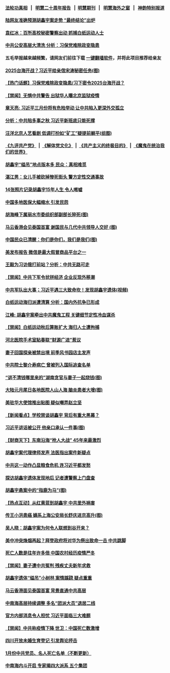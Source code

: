 #### [法轮功真相](https://github.com/gfw-breaker/truth/blob/master/README.md?t=0) &nbsp;&nbsp;|&nbsp;&nbsp; [明慧二十周年报告](https://github.com/gfw-breaker/mh-reports/blob/master/README.md?t=0) &nbsp;&nbsp;|&nbsp;&nbsp;[明慧期刊](https://github.com/gfw-breaker/mh-qikan) &nbsp;&nbsp;|&nbsp;&nbsp; [明慧海外之窗](https://github.com/gfw-breaker/mh-news/blob/master/README.md?t=0) &nbsp;&nbsp;|&nbsp;&nbsp; [神韵特别报道](https://github.com/gfw-breaker/mh-news/blob/master/shenyun.md?t=0)
#### [ 陆网友准确预测胡鑫宇案走势 “最终结论”出炉](https://github.com/gfw-breaker/banned-news1/blob/master/pages/prog204/a103639122.md)
#### [ 袁红冰：百所高校秘密警察出动 抓捕白纸运动人士](https://github.com/gfw-breaker/banned-news1/blob/master/pages/prog204/a103639026.md)
#### [ 中共公安高层大清洗 分析：习保党难除政变隐患](https://github.com/gfw-breaker/banned-news1/blob/master/pages/prog204/a103638797.md)
#### 五毛举报越来越频繁，请网友们前往下载 [一键翻墙软件](https://github.com/gfw-breaker/ssr-accounts)，并将此项目推荐给亲友
#### [ 2025台海开战？习近平给亲信宋涛秘密任务(图)](https://github.com/gfw-breaker/banned-news1/blob/master/pages/p2/1027803.md)
#### [ 【热门话题】习保党难除政变隐患/习下密令2025台海开战？](https://github.com/gfw-breaker/banned-news1/blob/master/pages/prog204/a103638858.md)
#### [ 【禁闻】无惧中共警告 出狱华人曝北京监狱疫情](https://github.com/gfw-breaker/banned-news1/blob/master/pages/prog204/a103639003.md)
#### [ 章天亮: 习近平三月份将有危险举动 让中共陷入更深外交孤立](https://github.com/gfw-breaker/banned-news1/blob/master/pages/soh5/691995.md)
#### [ 分析：中共陷多事之秋 习近平新班底只能死撑](https://github.com/gfw-breaker/banned-news1/blob/master/pages/nsc413/n13919336.md)
#### [ 汪洋北京人艺看剧 低调打扮如“矿工”疑提前躺平(组图)](https://github.com/gfw-breaker/banned-news1/blob/master/pages/p2/1027716.md)
#### [《九评共产党》](https://github.com/begood0513/9ping.md/blob/master/README.md) &nbsp;|&nbsp; [《解体党文化》](../../../../jtdwh.md/blob/master/README.md)  &nbsp;|&nbsp; [《共产主义的终极目的》](../../../../gczydzjmd.md/blob/master/README.md) &nbsp;|&nbsp; [《魔鬼在统治我们的世界》](../../../../mgztzwmdsj.md/blob/master/README.md) 
#### [ 胡鑫宇“缢吊”地点版本多 民众：真相难觅](https://github.com/gfw-breaker/banned-news1/blob/master/pages/prog204/a103639138.md)
#### [ 湛江男：女儿手被砍掉惨死街头 警方定性交通事故](https://github.com/gfw-breaker/banned-news1/blob/master/pages/prog204/a103638985.md)
#### [ 14张照片记录胡鑫宇15年人生 令人唏嘘](https://github.com/gfw-breaker/banned-news1/blob/master/pages/prog204/a103639013.md)
#### [ 中国多地医保大幅缩水 引发民怨](https://github.com/gfw-breaker/banned-news1/blob/master/pages/prog204/a103638884.md)
#### [ 胡海峰下属丽水市委组织部副部长猝死(图)](https://github.com/gfw-breaker/banned-news1/blob/master/pages/p2/1027800.md)
#### [ 马云香港会见泰国首富 谢国民与几代中共领导人交好 (图)](https://github.com/gfw-breaker/banned-news1/blob/master/pages/p2/1027817.md)
#### [ 中国民众已清醒：你们是你们，我们是我们(图)](https://github.com/gfw-breaker/banned-news1/blob/master/pages/p1/1027823.md)
#### [ 美发布报告 微信是最大假冒商品平台之一](https://github.com/gfw-breaker/banned-news1/blob/master/pages/nsc413/n13919551.md)
#### [ 王毅为习访俄打前站？分析：中共无路可走](https://github.com/gfw-breaker/banned-news1/blob/master/pages/nsc413/n13919425.md)
#### [ 【禁闻】中共下军令状拼经济 企业反现外移潮](https://github.com/gfw-breaker/banned-news1/blob/master/pages/prog204/a103639007.md)
#### [ 中共军队出大事；习近平遇三大致命坎！发现胡鑫宇遗体(视频)](https://github.com/gfw-breaker/banned-news1/blob/master/pages/p2/1027724.md)
#### [ 白纸运动海归派遭清算 分析：国内外抗争已形成](https://github.com/gfw-breaker/banned-news1/blob/master/pages/nsc413/n13919416.md)
#### [ 江峰: 胡鑫宇案牵出中共魔鬼工程 关键细节定性冷血谋杀](https://github.com/gfw-breaker/banned-news1/blob/master/pages/soh5/691998.md)
#### [ 【禁闻】白纸运动秋后算账扩大 海归人士遭拘捕](https://github.com/gfw-breaker/banned-news1/blob/master/pages/prog204/a103639009.md)
#### [ 河北医院手术室贴春联“财源广进”惹议](https://github.com/gfw-breaker/banned-news1/blob/master/pages/prog204/a103639191.md)
#### [ 妻子回国探亲被禁出境 前季风书园店主发声](https://github.com/gfw-breaker/banned-news1/blob/master/pages/prog204/a103639141.md)
#### [ 中共院士黎介寿病亡 曾被列入国际追查名单](https://github.com/gfw-breaker/banned-news1/blob/master/pages/prog204/a103638827.md)
#### [ “讲不清钱哪里来的”湖南贪官与妻子一起烧钱(图)](https://github.com/gfw-breaker/banned-news1/blob/master/pages/p2/1027742.md)
#### [ 大陆元月尾日各地医院人山人海 脑炎患者大增(图)](https://github.com/gfw-breaker/banned-news1/blob/master/pages/p1/1027862.md)
#### [ 美驻华大使馆推出贴图 疑似嘲弄赵立坚](https://github.com/gfw-breaker/banned-news1/blob/master/pages/nsc413/n13919422.md)
#### [ 【新闻看点】学校禁谈胡鑫宇 背后有重大黑幕？](https://github.com/gfw-breaker/banned-news1/blob/master/pages/nsc413/n13919052.md)
#### [ 习近平讲话被公开 他亲口承认一件事(图)](https://github.com/gfw-breaker/banned-news1/blob/master/pages/p2/1027035.md)
#### [ 【财商天下】东南沿海“抢人大战” 45年来最激烈](https://github.com/gfw-breaker/banned-news1/blob/master/pages/nsc413/n13919571.md)
#### [ 胡鑫宇案代理律师发声 法医指出案件新疑点](https://github.com/gfw-breaker/banned-news1/blob/master/pages/nf4514/n13919202.md)
#### [ 中共这一动作凸显粮食危机 连习近平都发愁](https://github.com/gfw-breaker/banned-news1/blob/master/pages/soh5/692109.md)
#### [ 探访胡鑫宇遗体发现地后 记者遭警察上门盘查](https://github.com/gfw-breaker/banned-news1/blob/master/pages/nsc413/n13919618.md)
#### [ 胡鑫宇悬案中的“指鹿为马”(图)](https://github.com/gfw-breaker/banned-news1/blob/master/pages/p1/1027784.md)
#### [ 【热点互动】从红黄蓝到胡鑫宇 中共里外祸害](https://github.com/gfw-breaker/banned-news1/blob/master/pages/nsc413/n13919063.md)
#### [ 传王小洪患癌 嫡系上海公安局长舒庆进京高升(图)](https://github.com/gfw-breaker/banned-news1/blob/master/pages/p2/1027588.md)
#### [ 吴人晓：胡鑫宇案为何令人联想到谷开来？](https://github.com/gfw-breaker/banned-news1/blob/master/pages/nsc413/n13918681.md)
#### [ 美中冲突烽烟再起？拜登政府将对华为祭出致命一击 中共跳脚](https://github.com/gfw-breaker/banned-news1/blob/master/pages/soh5/692034.md)
#### [ 死亡人数是往年许多倍 中国农村经历疫情严冬](https://github.com/gfw-breaker/banned-news1/blob/master/pages/prog204/a103639110.md)
#### [ 【禁闻】妻子遭中共冤判 残疾丈夫新年求救](https://github.com/gfw-breaker/banned-news1/blob/master/pages/prog204/a103639011.md)
#### [ 胡鑫宇遗体“缢吊”小树林 案情蹊跷 疑点重重](https://github.com/gfw-breaker/banned-news1/blob/master/pages/prog204/a103638667.md)
#### [ 马云香港面见泰国首富 背景直通中共高层](https://github.com/gfw-breaker/banned-news1/blob/master/pages/prog204/a103638586.md)
#### [ 中南海高层持续调整 多名“团派大员”退居二线](https://github.com/gfw-breaker/banned-news1/blob/master/pages/prog204/a103628319.md)
#### [ 官方内部消息令人担忧 习近平面临三大难题](https://github.com/gfw-breaker/banned-news1/blob/master/pages/soh186/691599.md)
#### [ 【禁闻】中共称疫情下降 世卫：中国死亡数激增](https://github.com/gfw-breaker/banned-news1/blob/master/pages/prog204/a103639006.md)
#### [ 四川开放未婚生育登记 引发舆论抨击](https://github.com/gfw-breaker/banned-news1/blob/master/pages/prog204/a103638885.md)
#### [ 1月份中共党员、名人死亡名单（不断更新）](https://github.com/gfw-breaker/banned-news1/blob/master/pages/prog204/a103625047.md)
#### [ 中南海内斗开启 专家揭四大派系 五个集团](https://github.com/gfw-breaker/banned-news1/blob/master/pages/prog204/a103636555.md)
